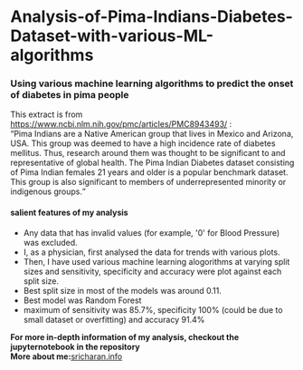 # Analysis-of-Pima-Indians-Diabetes-Dataset-with-various-ML-algorithms
<h3>
Using various machine learning algorithms to predict the onset of diabetes in pima people
</h3>

This extract is from https://www.ncbi.nlm.nih.gov/pmc/articles/PMC8943493/ :
<br>
<q>Pima Indians are a Native American group that lives in Mexico and Arizona, USA. This group was deemed to have a high incidence rate of diabetes mellitus. Thus, research around them was thought to be significant to and representative of global health. The Pima Indian Diabetes dataset consisting of Pima Indian females 21 years and older is a popular benchmark dataset. This group is also significant to members of underrepresented minority or indigenous groups.</q>
<br>
<h4>salient features of my analysis</h4>
<ul>
<li>Any data that has invalid values (for example, '0' for Blood Pressure) was excluded.</li>
<li>I, as a physician, first analysed the data for trends with various plots.</li>
<li>Then, I have used various machine learning alogorithms at varying split sizes and sensitivity, specificity and accuracy were plot against each split size.</li>
<li>Best split size in most of the models was around 0.11.</li>
<li>Best model was Random Forest</li>
<li>maximum of sensitivity was 85.7%, specificity 100% (could be due to small dataset or overfitting) and accuracy 91.4% </li>
</ul>
<b>For more in-depth information of my analysis, checkout the jupyternotebook in the repository</b>
<br>
<b>More about me:</b><span><a href="https://sricharan.info">sricharan.info</a>

